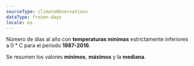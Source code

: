 ```yaml
---
sourceType: climateObservations
dataType: frozen-days
locale: es
---
```


Número de días al año con **temperaturas mínimas** estrictamente inferiores a 0
° C para el período **1987-2016**.

Se resumen los valores **mínimos**, **máximos** y la **mediana**.
